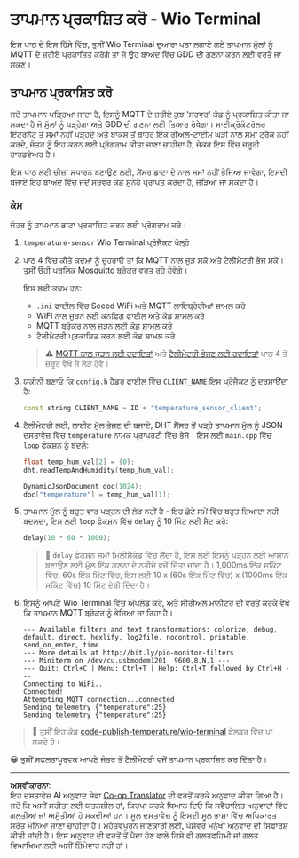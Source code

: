 <!--
CO_OP_TRANSLATOR_METADATA:
{
  "original_hash": "df28cd649cd892bcce034e064913b2f3",
  "translation_date": "2025-08-27T11:07:54+00:00",
  "source_file": "2-farm/lessons/1-predict-plant-growth/wio-terminal-temp-publish.md",
  "language_code": "pa"
}
-->
# ਤਾਪਮਾਨ ਪ੍ਰਕਾਸ਼ਿਤ ਕਰੋ - Wio Terminal

ਇਸ ਪਾਠ ਦੇ ਇਸ ਹਿੱਸੇ ਵਿੱਚ, ਤੁਸੀਂ Wio Terminal ਦੁਆਰਾ ਪਤਾ ਲਗਾਏ ਗਏ ਤਾਪਮਾਨ ਮੁੱਲਾਂ ਨੂੰ MQTT ਦੇ ਜ਼ਰੀਏ ਪ੍ਰਕਾਸ਼ਿਤ ਕਰੋਗੇ ਤਾਂ ਜੋ ਉਹ ਬਾਅਦ ਵਿੱਚ GDD ਦੀ ਗਣਨਾ ਕਰਨ ਲਈ ਵਰਤੇ ਜਾ ਸਕਣ।

## ਤਾਪਮਾਨ ਪ੍ਰਕਾਸ਼ਿਤ ਕਰੋ

ਜਦੋਂ ਤਾਪਮਾਨ ਪੜ੍ਹਿਆ ਜਾਂਦਾ ਹੈ, ਇਸਨੂੰ MQTT ਦੇ ਜ਼ਰੀਏ ਕੁਝ 'ਸਰਵਰ' ਕੋਡ ਨੂੰ ਪ੍ਰਕਾਸ਼ਿਤ ਕੀਤਾ ਜਾ ਸਕਦਾ ਹੈ ਜੋ ਮੁੱਲਾਂ ਨੂੰ ਪੜ੍ਹੇਗਾ ਅਤੇ GDD ਦੀ ਗਣਨਾ ਲਈ ਤਿਆਰ ਰੱਖੇਗਾ। ਮਾਈਕ੍ਰੋਕੰਟਰੋਲਰ ਇੰਟਰਨੈਟ ਤੋਂ ਸਮਾਂ ਨਹੀਂ ਪੜ੍ਹਦੇ ਅਤੇ ਬਾਕਸ ਤੋਂ ਬਾਹਰ ਇੱਕ ਰੀਅਲ-ਟਾਈਮ ਘੜੀ ਨਾਲ ਸਮਾਂ ਟ੍ਰੈਕ ਨਹੀਂ ਕਰਦੇ, ਜੰਤਰ ਨੂੰ ਇਹ ਕਰਨ ਲਈ ਪ੍ਰੋਗਰਾਮ ਕੀਤਾ ਜਾਣਾ ਚਾਹੀਦਾ ਹੈ, ਜੇਕਰ ਇਸ ਵਿੱਚ ਜ਼ਰੂਰੀ ਹਾਰਡਵੇਅਰ ਹੈ।

ਇਸ ਪਾਠ ਲਈ ਚੀਜ਼ਾਂ ਸਧਾਰਨ ਬਣਾਉਣ ਲਈ, ਸੈਂਸਰ ਡਾਟਾ ਦੇ ਨਾਲ ਸਮਾਂ ਨਹੀਂ ਭੇਜਿਆ ਜਾਵੇਗਾ, ਇਸਦੀ ਬਜਾਏ ਇਹ ਬਾਅਦ ਵਿੱਚ ਜਦੋਂ ਸਰਵਰ ਕੋਡ ਸੁਨੇਹੇ ਪ੍ਰਾਪਤ ਕਰਦਾ ਹੈ, ਜੋੜਿਆ ਜਾ ਸਕਦਾ ਹੈ।

### ਕੰਮ

ਜੰਤਰ ਨੂੰ ਤਾਪਮਾਨ ਡਾਟਾ ਪ੍ਰਕਾਸ਼ਿਤ ਕਰਨ ਲਈ ਪ੍ਰੋਗਰਾਮ ਕਰੋ।

1. `temperature-sensor` Wio Terminal ਪ੍ਰੋਜੈਕਟ ਖੋਲ੍ਹੋ

1. ਪਾਠ 4 ਵਿੱਚ ਕੀਤੇ ਕਦਮਾਂ ਨੂੰ ਦੁਹਰਾਓ ਤਾਂ ਕਿ MQTT ਨਾਲ ਜੁੜ ਸਕੋ ਅਤੇ ਟੈਲੀਮੇਟਰੀ ਭੇਜ ਸਕੋ। ਤੁਸੀਂ ਉਹੀ ਪਬਲਿਕ Mosquitto ਬ੍ਰੋਕਰ ਵਰਤ ਰਹੇ ਹੋਵੋਗੇ।

    ਇਸ ਲਈ ਕਦਮ ਹਨ:

    - `.ini` ਫਾਈਲ ਵਿੱਚ Seeed WiFi ਅਤੇ MQTT ਲਾਇਬ੍ਰੇਰੀਆਂ ਸ਼ਾਮਲ ਕਰੋ
    - WiFi ਨਾਲ ਜੁੜਨ ਲਈ ਕਨਫਿਗ ਫਾਈਲ ਅਤੇ ਕੋਡ ਸ਼ਾਮਲ ਕਰੋ
    - MQTT ਬ੍ਰੋਕਰ ਨਾਲ ਜੁੜਨ ਲਈ ਕੋਡ ਸ਼ਾਮਲ ਕਰੋ
    - ਟੈਲੀਮੇਟਰੀ ਪ੍ਰਕਾਸ਼ਿਤ ਕਰਨ ਲਈ ਕੋਡ ਸ਼ਾਮਲ ਕਰੋ

    > ⚠️ [MQTT ਨਾਲ ਜੁੜਨ ਲਈ ਹਦਾਇਤਾਂ](../../../1-getting-started/lessons/4-connect-internet/wio-terminal-mqtt.md) ਅਤੇ [ਟੈਲੀਮੇਟਰੀ ਭੇਜਣ ਲਈ ਹਦਾਇਤਾਂ](../../../1-getting-started/lessons/4-connect-internet/wio-terminal-telemetry.md) ਪਾਠ 4 ਤੋਂ ਜ਼ਰੂਰ ਵੇਖੋ ਜੇ ਲੋੜ ਹੋਵੇ।

1. ਯਕੀਨੀ ਬਣਾਓ ਕਿ `config.h` ਹੈਡਰ ਫਾਈਲ ਵਿੱਚ `CLIENT_NAME` ਇਸ ਪ੍ਰੋਜੈਕਟ ਨੂੰ ਦਰਸਾਉਂਦਾ ਹੈ:

    ```cpp
    const string CLIENT_NAME = ID + "temperature_sensor_client";
    ```

1. ਟੈਲੀਮੇਟਰੀ ਲਈ, ਲਾਈਟ ਮੁੱਲ ਭੇਜਣ ਦੀ ਬਜਾਏ, DHT ਸੈਂਸਰ ਤੋਂ ਪੜ੍ਹੇ ਤਾਪਮਾਨ ਮੁੱਲ ਨੂੰ JSON ਦਸਤਾਵੇਜ਼ ਵਿੱਚ `temperature` ਨਾਮਕ ਪ੍ਰਾਪਰਟੀ ਵਿੱਚ ਭੇਜੋ। ਇਸ ਲਈ `main.cpp` ਵਿੱਚ `loop` ਫੰਕਸ਼ਨ ਨੂੰ ਬਦਲੋ:

    ```cpp
    float temp_hum_val[2] = {0};
    dht.readTempAndHumidity(temp_hum_val);

    DynamicJsonDocument doc(1024);
    doc["temperature"] = temp_hum_val[1];
    ```

1. ਤਾਪਮਾਨ ਮੁੱਲ ਨੂੰ ਬਹੁਤ ਵਾਰ ਪੜ੍ਹਨ ਦੀ ਲੋੜ ਨਹੀਂ ਹੈ - ਇਹ ਛੋਟੇ ਸਮੇਂ ਵਿੱਚ ਬਹੁਤ ਜ਼ਿਆਦਾ ਨਹੀਂ ਬਦਲਦਾ, ਇਸ ਲਈ `loop` ਫੰਕਸ਼ਨ ਵਿੱਚ `delay` ਨੂੰ 10 ਮਿੰਟ ਲਈ ਸੈਟ ਕਰੋ:

    ```cpp
    delay(10 * 60 * 1000);
    ```

    > 💁 `delay` ਫੰਕਸ਼ਨ ਸਮਾਂ ਮਿਲੀਸੈਕੰਡ ਵਿੱਚ ਲੈਂਦਾ ਹੈ, ਇਸ ਲਈ ਇਸਨੂੰ ਪੜ੍ਹਨ ਲਈ ਆਸਾਨ ਬਣਾਉਣ ਲਈ ਮੁੱਲ ਇੱਕ ਗਣਨਾ ਦੇ ਨਤੀਜੇ ਵਜੋਂ ਦਿੱਤਾ ਜਾਂਦਾ ਹੈ। 1,000ms ਇੱਕ ਸਕਿੰਟ ਵਿੱਚ, 60s ਇੱਕ ਮਿੰਟ ਵਿੱਚ, ਇਸ ਲਈ 10 x (60s ਇੱਕ ਮਿੰਟ ਵਿੱਚ) x (1000ms ਇੱਕ ਸਕਿੰਟ ਵਿੱਚ) 10 ਮਿੰਟ ਦੇਰੀ ਦਿੰਦਾ ਹੈ।

1. ਇਸਨੂੰ ਆਪਣੇ Wio Terminal ਵਿੱਚ ਅੱਪਲੋਡ ਕਰੋ, ਅਤੇ ਸੀਰੀਅਲ ਮਾਨੀਟਰ ਦੀ ਵਰਤੋਂ ਕਰਕੇ ਵੇਖੋ ਕਿ ਤਾਪਮਾਨ MQTT ਬ੍ਰੋਕਰ ਨੂੰ ਭੇਜਿਆ ਜਾ ਰਿਹਾ ਹੈ।

    ```output
    --- Available filters and text transformations: colorize, debug, default, direct, hexlify, log2file, nocontrol, printable, send_on_enter, time
    --- More details at http://bit.ly/pio-monitor-filters
    --- Miniterm on /dev/cu.usbmodem1201  9600,8,N,1 ---
    --- Quit: Ctrl+C | Menu: Ctrl+T | Help: Ctrl+T followed by Ctrl+H ---
    Connecting to WiFi..
    Connected!
    Attempting MQTT connection...connected
    Sending telemetry {"temperature":25}
    Sending telemetry {"temperature":25}
    ```

> 💁 ਤੁਸੀਂ ਇਹ ਕੋਡ [code-publish-temperature/wio-terminal](../../../../../2-farm/lessons/1-predict-plant-growth/code-publish-temperature/wio-terminal) ਫੋਲਡਰ ਵਿੱਚ ਪਾ ਸਕਦੇ ਹੋ।

😀 ਤੁਸੀਂ ਸਫਲਤਾਪੂਰਵਕ ਆਪਣੇ ਜੰਤਰ ਤੋਂ ਟੈਲੀਮੇਟਰੀ ਵਜੋਂ ਤਾਪਮਾਨ ਪ੍ਰਕਾਸ਼ਿਤ ਕਰ ਦਿੱਤਾ ਹੈ।

---

**ਅਸਵੀਕਾਰਨਾ**:  
ਇਹ ਦਸਤਾਵੇਜ਼ AI ਅਨੁਵਾਦ ਸੇਵਾ [Co-op Translator](https://github.com/Azure/co-op-translator) ਦੀ ਵਰਤੋਂ ਕਰਕੇ ਅਨੁਵਾਦ ਕੀਤਾ ਗਿਆ ਹੈ। ਜਦੋਂ ਕਿ ਅਸੀਂ ਸਹੀਤਾ ਲਈ ਯਤਨਸ਼ੀਲ ਹਾਂ, ਕਿਰਪਾ ਕਰਕੇ ਧਿਆਨ ਦਿਓ ਕਿ ਸਵੈਚਾਲਿਤ ਅਨੁਵਾਦਾਂ ਵਿੱਚ ਗਲਤੀਆਂ ਜਾਂ ਅਸੁੱਤੀਆਂ ਹੋ ਸਕਦੀਆਂ ਹਨ। ਮੂਲ ਦਸਤਾਵੇਜ਼ ਨੂੰ ਇਸਦੀ ਮੂਲ ਭਾਸ਼ਾ ਵਿੱਚ ਅਧਿਕਾਰਤ ਸਰੋਤ ਮੰਨਿਆ ਜਾਣਾ ਚਾਹੀਦਾ ਹੈ। ਮਹੱਤਵਪੂਰਨ ਜਾਣਕਾਰੀ ਲਈ, ਪੇਸ਼ੇਵਰ ਮਨੁੱਖੀ ਅਨੁਵਾਦ ਦੀ ਸਿਫਾਰਸ਼ ਕੀਤੀ ਜਾਂਦੀ ਹੈ। ਇਸ ਅਨੁਵਾਦ ਦੀ ਵਰਤੋਂ ਤੋਂ ਪੈਦਾ ਹੋਣ ਵਾਲੇ ਕਿਸੇ ਵੀ ਗਲਤਫਹਿਮੀ ਜਾਂ ਗਲਤ ਵਿਆਖਿਆ ਲਈ ਅਸੀਂ ਜ਼ਿੰਮੇਵਾਰ ਨਹੀਂ ਹਾਂ।
